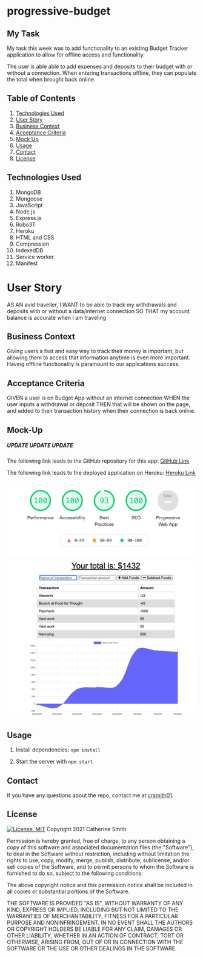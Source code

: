 # progressive-budget

## My Task

My task this week was to add functionality to an existing Budget Tracker application to allow for offline access and functionality.

The user is able able to add expenses and deposits to their budget with or without a connection. When entering transactions offline, they can populate the total when brought back online.

## Table of Contents

1. [Technologies Used](#Technologies-Used)
2. [User Story](#User-Story)
3. [Business Context](#Business-Context)
4. [Acceptance Criteria](#Acceptance-Criteria)
5. [Mock Up](#Mock-Up)
6. [Usage](#Usage)
7. [Contact](#Contact)
8. [License](#License)

## Technologies Used

1. MongoDB
2. Mongoose
3. JavaScript
4. Node.js
5. Express.js
6. Robo3T
7. Heroku
8. HTML and CSS
9. Compression
10. IndexedDB
11. Service worker
12. Manifest


# User Story

AS AN avid traveller,
I WANT to be able to track my withdrawals and deposits with or without a data/internet connection
SO THAT my account balance is accurate when I am traveling


## Business Context

Giving users a fast and easy way to track their money is important, but allowing them to access that information anytime is even more important. Having offline functionality is paramount to our applications success.


## Acceptance Criteria

GIVEN a user is on Budget App without an internet connection
WHEN the user inputs a withdrawal or deposit
THEN that will be shown on the page, and added to their transaction history when their connection is back online.


## Mock-Up
##### UPDATE UPDATE UPDATE
The following link leads to the GitHub repository for this app:
[GitHub Link](https://github.com/crsmith01/progress-budget)

The following link leads to the deployed application on Heroku:
[Heroku Link](https://mighty-sierra-97786.herokuapp.com/)

![Lighthouse Report](/assets/lighthouse-report.png)

![Screenshot](/assets/pwa-screenshot.png)



## Usage
1. Install dependencies: ```npm install```

2. Start the server with ```npm start```

## Contact
If you have any questions about the repo, contact me at [crsmith01](https://github.com/crsmith01).


## License
  [![License: MIT](https://img.shields.io/badge/License-MIT-yellow.svg)](https://opensource.org/licenses/MIT)
Copyright 2021 Catherine Smith

Permission is hereby granted, free of charge, to any person obtaining a copy of this software and associated documentation files (the "Software"), to deal in the Software without restriction, including without limitation the rights to use, copy, modify, merge, publish, distribute, sublicense, and/or sell copies of the Software, and to permit persons to whom the Software is furnished to do so, subject to the following conditions:

The above copyright notice and this permission notice shall be included in all copies or substantial portions of the Software.

THE SOFTWARE IS PROVIDED "AS IS", WITHOUT WARRANTY OF ANY KIND, EXPRESS OR IMPLIED, INCLUDING BUT NOT LIMITED TO THE WARRANTIES OF MERCHANTABILITY, FITNESS FOR A PARTICULAR PURPOSE AND NONINFRINGEMENT. IN NO EVENT SHALL THE AUTHORS OR COPYRIGHT HOLDERS BE LIABLE FOR ANY CLAIM, DAMAGES OR OTHER LIABILITY, WHETHER IN AN ACTION OF CONTRACT, TORT OR OTHERWISE, ARISING FROM, OUT OF OR IN CONNECTION WITH THE SOFTWARE OR THE USE OR OTHER DEALINGS IN THE SOFTWARE.